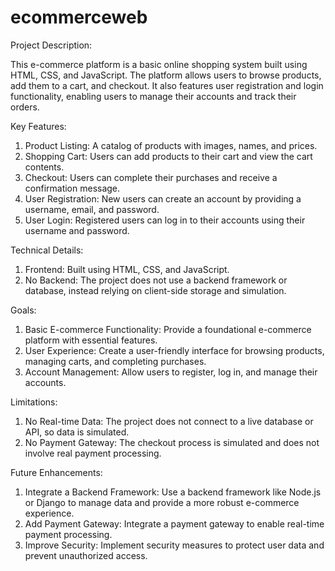 # ecommerceweb
Project Description:

This e-commerce platform is a basic online shopping system built using HTML, CSS, and JavaScript. The platform allows users to browse products, add them to a cart, and checkout. It also features user registration and login functionality, enabling users to manage their accounts and track their orders.

Key Features:

1. Product Listing: A catalog of products with images, names, and prices.
2. Shopping Cart: Users can add products to their cart and view the cart contents.
3. Checkout: Users can complete their purchases and receive a confirmation message.
4. User Registration: New users can create an account by providing a username, email, and password.
5. User Login: Registered users can log in to their accounts using their username and password.

Technical Details:

1. Frontend: Built using HTML, CSS, and JavaScript.
2. No Backend: The project does not use a backend framework or database, instead relying on client-side storage and simulation.

Goals:

1. Basic E-commerce Functionality: Provide a foundational e-commerce platform with essential features.
2. User Experience: Create a user-friendly interface for browsing products, managing carts, and completing purchases.
3. Account Management: Allow users to register, log in, and manage their accounts.

Limitations:

1. No Real-time Data: The project does not connect to a live database or API, so data is simulated.
2. No Payment Gateway: The checkout process is simulated and does not involve real payment processing.

Future Enhancements:

1. Integrate a Backend Framework: Use a backend framework like Node.js or Django to manage data and provide a more robust e-commerce experience.
2. Add Payment Gateway: Integrate a payment gateway to enable real-time payment processing.
3. Improve Security: Implement security measures to protect user data and prevent unauthorized access.
